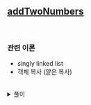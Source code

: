 ## [addTwoNumbers](https://leetcode.com/problems/add-two-numbers/)

<br />

### 관련 이론

- singly linked list
- 객체 복사 (얕은 복사)

<br />

<details>
<summary>풀이</summary>
<p>

```js
/**
 * Definition for singly-linked list.
 * function ListNode(val, next) {
 *     this.val = (val===undefined ? 0 : val)
 *     this.next = (next===undefined ? null : next)
 * }
 */
/**
 * @param {ListNode} l1
 * @param {ListNode} l2
 * @return {ListNode}
 */
const addTwoNumbers = function (l1, l2) {
  const result = new ListNode(0);
  let currentl1 = l1;
  let currentl2 = l2;
  let currentResult = result;
  let carry = 0;

  while (currentl1 || currentl2 || carry) {
    const temp1 = currentl1 ? currentl1.val : 0;
    const temp2 = currentl2 ? currentl2.val : 0;
    const sum = temp1 + temp2 + carry;

    currentResult.next = new ListNode(sum % 10);
    if (currentl1) currentl1 = currentl1.next;
    if (currentl2) currentl2 = currentl2.next;
    currentResult = currentResult.next;
    carry = sum >= 10 ? 1 : 0;
  }

  return result.next;
};
```

</p>
</details>
